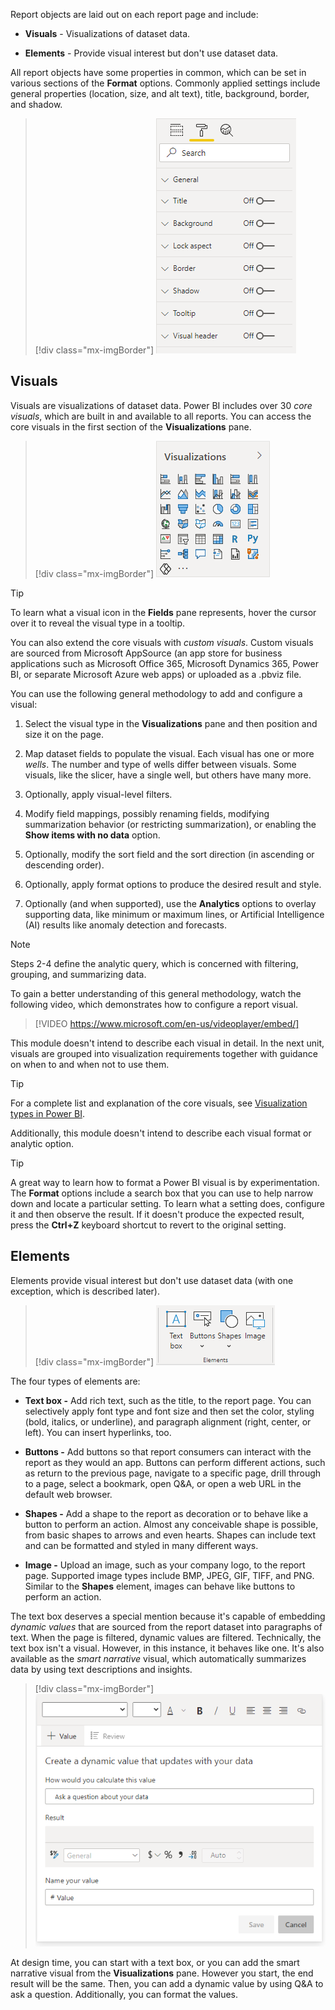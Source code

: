 Report objects are laid out on each report page and include:

- **Visuals** - Visualizations of dataset data.

- **Elements** - Provide visual interest but don't use dataset data.

All report objects have some properties in common, which can be set in various sections of the **Format** options. Commonly applied settings include general properties (location, size, and alt text), title, background, border, and shadow.

> [!div class="mx-imgBorder"]
> [![Image shows the Format options and section available to all report objects.](../media/2-1-format-options.png)](../media/2-1-format-options.png#lightbox)

## Visuals

Visuals are visualizations of dataset data. Power BI includes over 30 *core visuals*, which are built in and available to all reports. You can access the core visuals in the first section of the **Visualizations** pane.

> [!div class="mx-imgBorder"]
> [![Image shows the core visual icons found in the Visualizations pane.](../media/2-2-visualizations-pane-core-visuals.png)](../media/2-2-visualizations-pane-core-visuals.png#lightbox)

> [!TIP]
> To learn what a visual icon in the **Fields** pane represents, hover the cursor over it to reveal the visual type in a tooltip.

You can also extend the core visuals with *custom visuals*. Custom visuals are sourced from Microsoft AppSource (an app store for business applications such as Microsoft Office 365, Microsoft Dynamics 365, Power BI, or separate Microsoft Azure web apps) or uploaded as a .pbviz file.

You can use the following general methodology to add and configure a visual:

1. Select the visual type in the **Visualizations** pane and then position and size it on the page.

2. Map dataset fields to populate the visual. Each visual has one or more *wells*. The number and type of wells differ between visuals. Some visuals, like the slicer, have a single well, but others have many more.

3. Optionally, apply visual-level filters.

4. Modify field mappings, possibly renaming fields, modifying summarization behavior (or restricting summarization), or enabling the **Show items with no data** option.

5. Optionally, modify the sort field and the sort direction (in ascending or descending order).

6. Optionally, apply format options to produce the desired result and style.

7. Optionally (and when supported), use the **Analytics** options to overlay supporting data, like minimum or maximum lines, or Artificial Intelligence (AI) results like anomaly detection and forecasts.

> [!NOTE]
> Steps 2-4 define the analytic query, which is concerned with filtering, grouping, and summarizing data.

To gain a better understanding of this general methodology, watch the following video, which demonstrates how to configure a report visual.

> [!VIDEO https://www.microsoft.com/en-us/videoplayer/embed/]

This module doesn't intend to describe each visual in detail. In the next unit, visuals are grouped into visualization requirements together with guidance on when to and when not to use them.

> [!TIP]
> For a complete list and explanation of the core visuals, see [Visualization types in Power BI](/power-bi/consumer/end-user-visual-type/?azure-portal=true).

Additionally, this module doesn't intend to describe each visual format or analytic option.

> [!TIP]
> A great way to learn how to format a Power BI visual is by experimentation. The **Format** options include a search box that you can use to help narrow down and locate a particular setting. To learn what a setting does, configure it and then observe the result. If it doesn't produce the expected result, press the **Ctrl+Z** keyboard shortcut to revert to the original setting.

## Elements

Elements provide visual interest but don't use dataset data (with one exception, which is described later).

> [!div class="mx-imgBorder"]
> [![Image shows the Elements group of the Insert ribbon tab.](../media/2-3-insert-ribbon-elements.png)](../media/2-3-insert-ribbon-elements.png#lightbox)

The four types of elements are:

- **Text box -** Add rich text, such as the title, to the report page. You can selectively apply font type and font size and then set the color, styling (bold, italics, or underline), and paragraph alignment (right, center, or left). You can insert hyperlinks, too.

- **Buttons -** Add buttons so that report consumers can interact with the report as they would an app. Buttons can perform different actions, such as return to the previous page, navigate to a specific page, drill through to a page, select a bookmark, open Q&A, or open a web URL in the default web browser.

- **Shapes -** Add a shape to the report as decoration or to behave like a button to perform an action. Almost any conceivable shape is possible, from basic shapes to arrows and even hearts. Shapes can include text and can be formatted and styled in many different ways.

- **Image -** Upload an image, such as your company logo, to the report page. Supported image types include BMP, JPEG, GIF, TIFF, and PNG. Similar to the **Shapes** element, images can behave like buttons to perform an action.

The text box deserves a special mention because it's capable of embedding *dynamic values* that are sourced from the report dataset into paragraphs of text. When the page is filtered, dynamic values are filtered. Technically, the text box isn't a visual. However, in this instance, it behaves like one. It's also available as the *smart narrative* visual, which automatically summarizes data by using text descriptions and insights.

> [!div class="mx-imgBorder"]
> [![Image shows the window used to create dynamic values.](../media/2-4-create-dynamic-value.png)](../media/2-4-create-dynamic-value.png#lightbox)

At design time, you can start with a text box, or you can add the smart narrative visual from the **Visualizations** pane. However you start, the end result will be the same. Then, you can add a dynamic value by using Q&A to ask a question. Additionally, you can format the values.
